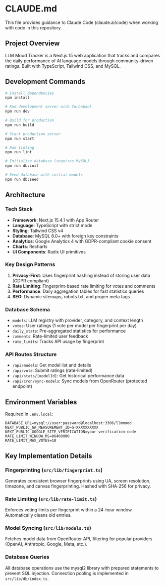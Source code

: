 # CLAUDE.md

This file provides guidance to Claude Code (claude.ai/code) when working with code in this repository.

## Project Overview

LLM Mood Tracker is a Next.js 15 web application that tracks and compares the daily performance of AI language models through community-driven ratings. Built with TypeScript, Tailwind CSS, and MySQL.

## Development Commands

```bash
# Install dependencies
npm install

# Run development server with Turbopack
npm run dev

# Build for production
npm run build

# Start production server
npm run start

# Run linting
npm run lint

# Initialize database (requires MySQL)
npm run db:init

# Seed database with initial models
npm run db:seed
```

## Architecture

### Tech Stack
- **Framework**: Next.js 15.4.1 with App Router
- **Language**: TypeScript with strict mode
- **Styling**: Tailwind CSS v4
- **Database**: MySQL 8.0+ with foreign key constraints
- **Analytics**: Google Analytics 4 with GDPR-compliant cookie consent
- **Charts**: Recharts
- **UI Components**: Radix UI primitives

### Key Design Patterns
1. **Privacy-First**: Uses fingerprint hashing instead of storing user data (GDPR compliant)
2. **Rate Limiting**: Fingerprint-based rate limiting for votes and comments
3. **Performance**: Daily aggregation tables for fast statistics queries
4. **SEO**: Dynamic sitemaps, robots.txt, and proper meta tags

### Database Schema
- `models`: LLM registry with provider, category, and context length
- `votes`: User ratings (1 vote per model per fingerprint per day)
- `daily_stats`: Pre-aggregated statistics for performance
- `comments`: Rate-limited user feedback
- `rate_limits`: Tracks API usage by fingerprint

### API Routes Structure
- `/api/models`: Get model list and details
- `/api/vote`: Submit ratings (rate-limited)
- `/api/stats/[modelId]`: Get historical performance data
- `/api/cron/sync-models`: Sync models from OpenRouter (protected endpoint)

## Environment Variables

Required in `.env.local`:
```
DATABASE_URL=mysql://user:password@localhost:3306/llmmood
NEXT_PUBLIC_GA_MEASUREMENT_ID=G-XXXXXXXXXX
NEXT_PUBLIC_GOOGLE_SITE_VERIFICATION=your-verification-code
RATE_LIMIT_WINDOW_MS=86400000
RATE_LIMIT_MAX_VOTES=10
```

## Key Implementation Details

### Fingerprinting (`src/lib/fingerprint.ts`)
Generates consistent browser fingerprints using UA, screen resolution, timezone, and canvas fingerprinting. Hashed with SHA-256 for privacy.

### Rate Limiting (`src/lib/rate-limit.ts`)
Enforces voting limits per fingerprint within a 24-hour window. Automatically cleans old entries.

### Model Syncing (`src/lib/models.ts`)
Fetches model data from OpenRouter API, filtering for popular providers (OpenAI, Anthropic, Google, Meta, etc.).

### Database Queries
All database operations use the mysql2 library with prepared statements to prevent SQL injection. Connection pooling is implemented in `src/lib/db/index.ts`.